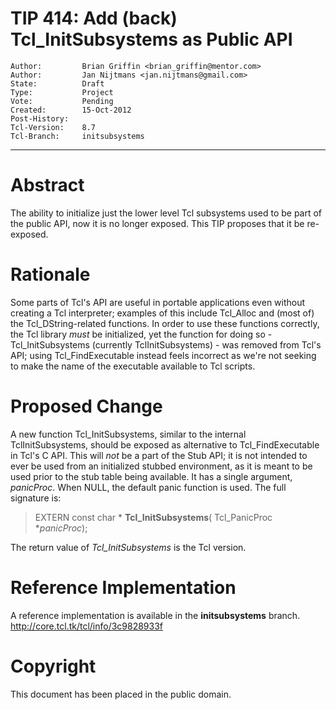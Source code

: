# TIP 414: Add (back) Tcl_InitSubsystems as Public API
	Author:         Brian Griffin <brian_griffin@mentor.com>
	Author:         Jan Nijtmans <jan.nijtmans@gmail.com>
	State:          Draft
	Type:           Project
	Vote:           Pending
	Created:        15-Oct-2012
	Post-History:   
	Tcl-Version:    8.7
	Tcl-Branch:     initsubsystems
-----

# Abstract

The ability to initialize just the lower level Tcl subsystems used to be part
of the public API, now it is no longer exposed. This TIP proposes that it be
re-exposed.

# Rationale

Some parts of Tcl's API are useful in portable applications even without
creating a Tcl interpreter; examples of this include Tcl\_Alloc and \(most of\)
the Tcl\_DString-related functions. In order to use these functions correctly,
the Tcl library _must_ be initialized, yet the function for doing so -
Tcl\_InitSubsystems \(currently TclInitSubsystems\) - was removed from Tcl's API;
using Tcl\_FindExecutable instead feels incorrect as we're not seeking to make
the name of the executable available to Tcl scripts.

# Proposed Change

A new function Tcl\_InitSubsystems, similar to the internal TclInitSubsystems,
should be exposed as alternative to Tcl\_FindExecutable in Tcl's C API. This
will _not_ be a part of the Stub API; it is not intended to ever be used
from an initialized stubbed environment, as it is meant to be used prior to
the stub table being available. It has a single argument, _panicProc_.
When NULL, the default panic function is used. The full signature is:

 > EXTERN const char \*
   **Tcl\_InitSubsystems**\(
       Tcl\_PanicProc \*_panicProc_\);

The return value of _Tcl\_InitSubsystems_ is the Tcl version.

# Reference Implementation

A reference implementation is available in the **initsubsystems** branch.
<http://core.tcl.tk/tcl/info/3c9828933f> 

# Copyright

This document has been placed in the public domain.

